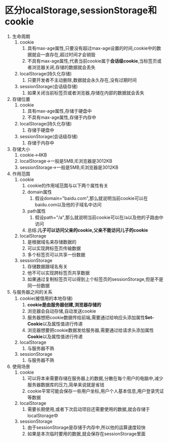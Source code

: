 # 区分localStorage,sessionStorage和cookie

1. 生命周期
   1. cookie
      1. 具有max-age属性,只要没有超过max-age设置的时间,cookie中的数据就会一直存在,超过时间才会销毁
      2. 不具有max-age属性,代表当前cookie属于**会话级cookie**,当标签页或者浏览器关闭,存储的数据就会丢失
   2. localStorage(持久化存储)
      1. 只要开发者不主动删除,数据就会永久存在,没有过期时间
   3. sessionStorage(会话级存储)
      1. 如果关闭当前标签页或者浏览器,存储在内部的数据就会丢失
2. 存储位置
   1. cookie
      1. 具有max-age属性,存储于硬盘中
      2. 不具有max-age属性,存储于内存中
   2. localStorage(持久化存储)
      1. 存储于硬盘中
   3. sessionStorage(会话级存储)
      1. 存储于内存中
3. 存储大小
   1. cookie->4KB
   2. localStorage->一般是5MB,IE浏览器是3012KB
   3. sessionStorage->一般是5MB,IE浏览器是3012KB
4. 作用范围
   1. cookie
      1. cookie的作用域范围与以下两个属性有关
      2. domain属性
         1. 假设domain="baidu.com",那么就说明当前cookie可以在baidu.com以及他的子域名中访问
      3. path属性
         1. 假设path="/a",那么就说明当前cookie可以在/a以及他的子路由中访问
      4. 总结:**儿子可以访问父亲的cookie,父亲不能访问儿子的cookie**
   2. localStorage
      1. 是根据域名来存储数据的
      2. 可以实现跨标签页传输数据
      3. 多个标签页可以共享一份数据
   3. sessionStorage
      1. 存储数据跟域名有关
      2. 他不可以实现跨标签页共享数据
      3. 如果通过复制标签页可以得到上个标签页的sessionStorage,但是不是同一份数据
5. 与服务器之间的关系
   1. cookie(被借用的本地存储)
      1. **cookie是由服务器创建,浏览器存储的**
      2. 浏览器会自动存储,自动发送cookie
      3. 服务器想把cookie数据传给前端,需要通过给响应头添加属性**Set-Cookie**以及属性值进行传递
      4. 浏览器想要把cookie数据发给服务器,需要通过给请求头添加属性**Cookie**以及属性值进行传递
   2. localStorage
      1. 与服务器不熟
   3. sessionStorage
      1. 与服务器不熟
6. 使用场景
   1. cookie
      1. 可以将本来需要存储在服务器上的数据,分散在每个用户的电脑中,减少服务器数据库的压力,简单来说就是省钱
      2. cookie平常可能会保存一些用户坐标,用户个人基本信息,用户登录凭证等数据
   2. localStorage
      1. 需要长期使用,或者下次启动项目还需要使用的数据,就会存储于localStorage中
   3. sessionStorage
      1. 由于sessionStorage是存储于内存中,所以他的运算速度较快
      2. 如果是本次临时要用的数据,就会保存在sessionStorage里面